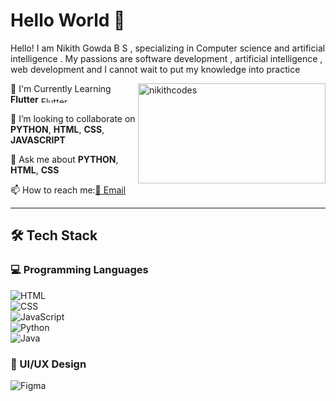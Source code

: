 # Hello World 👋
Hello! I am Nikith Gowda B S , specializing in Computer science and artificial intelligence . My passions are software development , artificial intelligence , web development and I cannot wait to put my knowledge into practice


<a href="https://github.com/nikithcodes"><img src="https://media0.giphy.com/media/v1.Y2lkPTc5MGI3NjExdHdoeHNicmQ5YnVnNHVmNHR0bTdjdW1oanMxbnpmZDY1dnA4eWI4bCZlcD12MV9pbnRlcm5hbF9naWZfYnlfaWQmY3Q9Zw/qgQUggAC3Pfv687qPC/giphy.gif" alt="nikithcodes"  align="right" width="300px"  height="160"/></a>


🌱 I'm Currently Learning **Flutter**  <a href="https://flutter.dev/">
  <img src="https://storage.googleapis.com/cms-storage-bucket/6e19fee6b47b36ca613f.png" alt="Flutter" width="100" height="10"/>
</a>  




👯 I’m looking to collaborate on **PYTHON**, **HTML**, **CSS**, **JAVASCRIPT**  


💬 Ask me about **PYTHON**, **HTML**, **CSS**  


📫 How to reach me:[📧 Email](mailto:nikithg36@gmail.com)  




---

## 🛠 Tech Stack  

### 💻 Programming Languages  
![HTML](https://img.shields.io/badge/HTML5-E34F26?style=for-the-badge&logo=html5&logoColor=white)  
![CSS](https://img.shields.io/badge/CSS3-1572B6?style=for-the-badge&logo=css3&logoColor=white)  
![JavaScript](https://img.shields.io/badge/JavaScript-F7DF1E?style=for-the-badge&logo=javascript&logoColor=black)  
![Python](https://img.shields.io/badge/Python-3776AB?style=for-the-badge&logo=python&logoColor=white)  
![Java](https://img.shields.io/badge/Java-007396?style=for-the-badge&logo=java&logoColor=white)  

### 🎨 UI/UX Design  
![Figma](https://img.shields.io/badge/Figma-F24E1E?style=for-the-badge&logo=figma&logoColor=white)  







 


